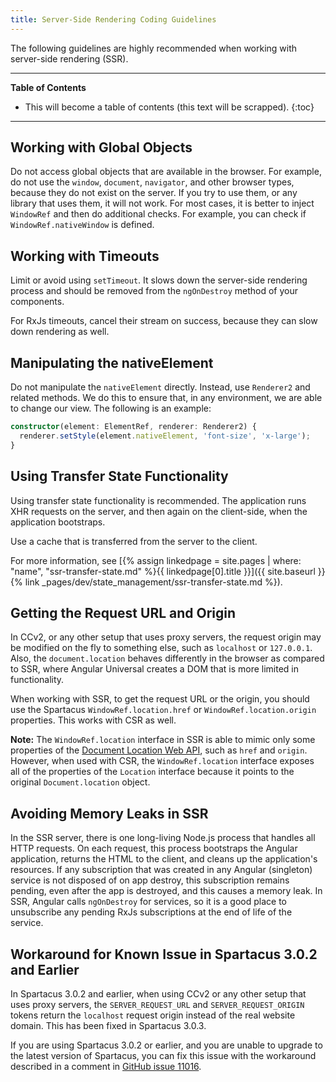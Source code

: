 ```yaml
---
title: Server-Side Rendering Coding Guidelines
---
```


The following guidelines are highly recommended when working with server-side rendering (SSR).

***

**Table of Contents**

- This will become a table of contents (this text will be scrapped).
{:toc}

***

## Working with Global Objects

Do not access global objects that are available in the browser. For example, do not use the `window`, `document`, `navigator`, and other browser types, because they do not exist on the server. If you try to use them, or any library that uses them, it will not work. For most cases, it is better to inject `WindowRef` and then do additional checks. For example, you can check if `WindowRef.nativeWindow` is defined.

## Working with Timeouts

Limit or avoid using `setTimeout`. It slows down the server-side rendering process and should be removed from the `ngOnDestroy` method of your components.

For RxJs timeouts, cancel their stream on success, because they can slow down rendering as well.

## Manipulating the nativeElement

Do not manipulate the `nativeElement` directly. Instead, use `Renderer2` and related methods. We do this to ensure that, in any environment, we are able to change our view. The following is an example:

```typescript
constructor(element: ElementRef, renderer: Renderer2) {
  renderer.setStyle(element.nativeElement, 'font-size', 'x-large');
}
```

## Using Transfer State Functionality

Using transfer state functionality is recommended. The application runs XHR requests on the server, and then again on the client-side, when the application bootstraps.

Use a cache that is transferred from the server to the client.

For more information, see [{% assign linkedpage = site.pages | where: "name", "ssr-transfer-state.md" %}{{ linkedpage[0].title }}]({{ site.baseurl }}{% link _pages/dev/state_management/ssr-transfer-state.md %}).

## Getting the Request URL and Origin

In CCv2, or any other setup that uses proxy servers, the request origin may be modified on the fly to something else, such as `localhost` or `127.0.0.1`. Also, the `document.location` behaves differently in the browser as compared to SSR, where Angular Universal creates a DOM that is more limited in functionality.

When working with SSR, to get the request URL or the origin, you should use the Spartacus `WindowRef.location.href` or `WindowRef.location.origin` properties. This works with CSR as well.

**Note:** The `WindowRef.location` interface in SSR is able to mimic only some properties of the [Document Location Web API](https://developer.mozilla.org/en-US/docs/Web/API/Location), such as `href` and `origin`. However, when used with CSR, the `WindowRef.location` interface exposes all of the properties of the `Location` interface because it points to the original `Document.location` object.

## Avoiding Memory Leaks in SSR

In the SSR server, there is one long-living Node.js process that handles all HTTP requests. On each request, this process bootstraps the Angular application, returns the HTML to the client, and cleans up the application's resources. If any subscription that was created in any Angular (singleton) service is not disposed of on app destroy, this subscription remains pending, even after the app is destroyed, and this causes a memory leak. In SSR, Angular calls `ngOnDestroy` for services, so it is a good place to unsubscribe any pending RxJs subscriptions at the end of life of the service.

## Workaround for Known Issue in Spartacus 3.0.2 and Earlier

In Spartacus 3.0.2 and earlier, when using CCv2 or any other setup that uses proxy servers, the `SERVER_REQUEST_URL` and `SERVER_REQUEST_ORIGIN` tokens return the `localhost` request origin instead of the real website domain. This has been fixed in Spartacus 3.0.3.

If you are using Spartacus 3.0.2 or earlier, and you are unable to upgrade to the latest version of Spartacus, you can fix this issue with the workaround described in a comment in [GitHub issue 11016](https://github.com/SAP/spartacus/issues/11016#issuecomment-775245885).
